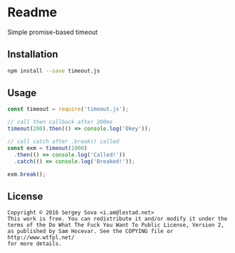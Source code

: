 # Readme

Simple promise-based timeout

## Installation

```bash
npm install --save timeout.js
```

## Usage

```js
const timeout = require('timeout.js');

// call then callback after 200ms
timeout(200).then(() => console.log('Okey'));

// call catch after .break() called
const exm = timeout(1000)
  .then(() => console.log('Called!'))
  .catch(() => console.log('Breaked!'));

exm.break();
```


## License

    Copyright © 2016 Sergey Sova <i.am@lestad.net>
    This work is free. You can redistribute it and/or modify it under the
    terms of the Do What The Fuck You Want To Public License, Version 2,
    as published by Sam Hocevar. See the COPYING file or http://www.wtfpl.net/
    for more details.
